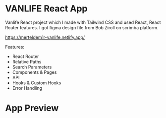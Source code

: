 # VANLIFE React App
Vanlife React project which I made with Tailwind CSS and used React, React Router features. I got figma design file from Bob Ziroll on scrimba platform.

https://merteldem1r-vanlife.netlify.app/

Features: 
* React Router
* Relative Paths
* Search Parameters
* Components & Pages
* API
* Hooks & Custom Hooks
* Error Handling

# App Preview

